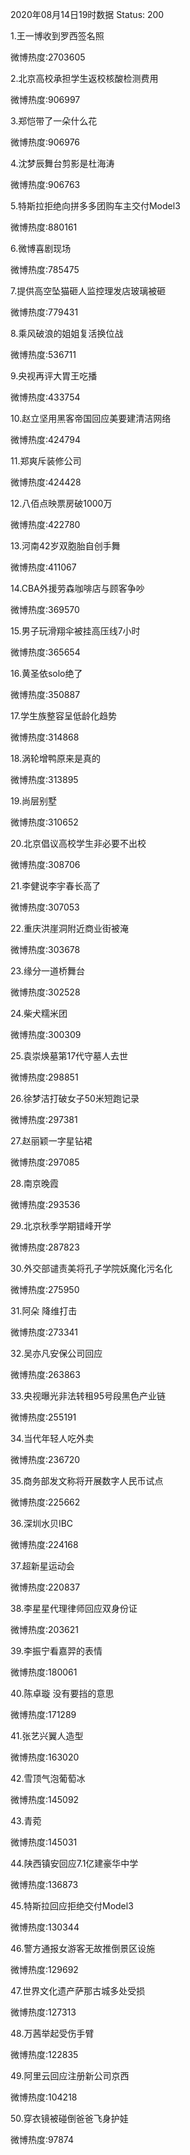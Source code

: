 2020年08月14日19时数据
Status: 200

1.王一博收到罗西签名照

微博热度:2703605

2.北京高校承担学生返校核酸检测费用

微博热度:906997

3.郑恺带了一朵什么花

微博热度:906976

4.沈梦辰舞台剪影是杜海涛

微博热度:906763

5.特斯拉拒绝向拼多多团购车主交付Model3

微博热度:880161

6.微博喜剧现场

微博热度:785475

7.提供高空坠猫砸人监控理发店玻璃被砸

微博热度:779431

8.乘风破浪的姐姐复活换位战

微博热度:536711

9.央视再评大胃王吃播

微博热度:433754

10.赵立坚用黑客帝国回应美要建清洁网络

微博热度:424794

11.郑爽斥装修公司

微博热度:424428

12.八佰点映票房破1000万

微博热度:422780

13.河南42岁双胞胎自创手舞

微博热度:411067

14.CBA外援劳森咖啡店与顾客争吵

微博热度:369570

15.男子玩滑翔伞被挂高压线7小时

微博热度:365654

16.黄圣依solo绝了

微博热度:350887

17.学生族整容呈低龄化趋势

微博热度:314868

18.涡轮增鸭原来是真的

微博热度:313895

19.尚层别墅

微博热度:310652

20.北京倡议高校学生非必要不出校

微博热度:308706

21.李健说李宇春长高了

微博热度:307053

22.重庆洪崖洞附近商业街被淹

微博热度:303678

23.缘分一道桥舞台

微博热度:302528

24.柴犬糯米团

微博热度:300309

25.袁崇焕墓第17代守墓人去世

微博热度:298851

26.徐梦洁打破女子50米短跑记录

微博热度:297381

27.赵丽颖一字星钻裙

微博热度:297085

28.南京晚霞

微博热度:293536

29.北京秋季学期错峰开学

微博热度:287823

30.外交部谴责美将孔子学院妖魔化污名化

微博热度:275950

31.阿朵 降维打击

微博热度:273341

32.吴亦凡安保公司回应

微博热度:263863

33.央视曝光非法转租95号段黑色产业链

微博热度:255191

34.当代年轻人吃外卖

微博热度:236720

35.商务部发文称将开展数字人民币试点

微博热度:225662

36.深圳水贝IBC

微博热度:224168

37.超新星运动会

微博热度:220837

38.李星星代理律师回应双身份证

微博热度:203621

39.李振宁看嘉羿的表情

微博热度:180061

40.陈卓璇 没有要挡的意思

微博热度:171289

41.张艺兴翼人造型

微博热度:163020

42.雪顶气泡葡萄冰

微博热度:145092

43.青菀

微博热度:145031

44.陕西镇安回应7.1亿建豪华中学

微博热度:136873

45.特斯拉回应拒绝交付Model3

微博热度:130344

46.警方通报女游客无故推倒景区设施

微博热度:129692

47.世界文化遗产萨那古城多处受损

微博热度:127313

48.万茜举起受伤手臂

微博热度:122835

49.阿里云回应注册新公司京西

微博热度:104218

50.穿衣镜被碰倒爸爸飞身护娃

微博热度:97874

